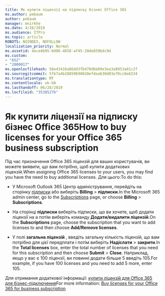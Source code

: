 ```yaml
---
title: Як купити ліцензії на підписку бізнес Office 365
ms.author: pebaum
author: pebaum
manager: mnirkhe
ms.date: 4/26/2018
ms.audience: ITPro
ms.topic: article
ROBOTS: NOINDEX, NOFOLLOW
localization_priority: Normal
ms.assetid: 4ece4b95-0d06-4658-af45-28de859bdc9d
ms.custom:
- "652"
- "2000017"
ms.openlocfilehash: 58e43416a86dd3fb478dbb89e3ea3a8953a01c2f
ms.sourcegitcommit: 5fb7a4b28859690020efdea630d03e70cc0e6334
ms.translationtype: MT
ms.contentlocale: uk-UA
ms.lasthandoff: 06/28/2019
ms.locfileid: "35385276"
---
```

# <a name="how-to-buy-licenses-for-your-office-365-business-subscription"></a><span data-ttu-id="8653a-102">Як купити ліцензії на підписку бізнес Office 365</span><span class="sxs-lookup"><span data-stu-id="8653a-102">How to buy licenses for your Office 365 business subscription</span></span>

<span data-ttu-id="8653a-103">Під час призначення Office 365 ліцензій для ваших користувачів, ви можете виявити, що вам потрібно, щоб купити додаткових ліцензій.</span><span class="sxs-lookup"><span data-stu-id="8653a-103">When assigning Office 365 licenses to your users, you may find you have the need to buy additional licenses.</span></span> <span data-ttu-id="8653a-104">Для цього:</span><span class="sxs-lookup"><span data-stu-id="8653a-104">To do this:</span></span>
  
- <span data-ttu-id="8653a-105">У Microsoft Outlook 365 Центр адміністрування, перейдіть на сторінку [підписки]( https://go.microsoft.com/fwlink/p/?linkid=842054) або виберіть **Billing** \> **підписки**.</span><span class="sxs-lookup"><span data-stu-id="8653a-105">In the Microsoft 365 admin center, go to the [Subscriptions]( https://go.microsoft.com/fwlink/p/?linkid=842054) page, or choose **Billing** \> **Subscriptions**.</span></span>

- <span data-ttu-id="8653a-106">На сторінці **підписки** виберіть підписки, що ви хочете, щоб додати ліцензії на а потім виберіть команду **Додати/видалити ліцензій**.</span><span class="sxs-lookup"><span data-stu-id="8653a-106">On the **Subscriptions** page, choose the subscription that you want to add licenses to and then choose **Add/Remove licenses**.</span></span>

- <span data-ttu-id="8653a-107">У полі **загальна ліцензій** , введіть загальну кількість ліцензій, що вам потрібно для цієї передплати і потім виберіть **Надіслати** \> **закрити**.</span><span class="sxs-lookup"><span data-stu-id="8653a-107">In the **Total licenses** box, enter the total number of licenses that you need for this subscription and then choose **Submit** \> **Close**.</span></span> <span data-ttu-id="8653a-108">Наприклад, якщо у вас є 100 ліцензії, ви повинні додати більше 5 введіть 105.</span><span class="sxs-lookup"><span data-stu-id="8653a-108">For example, if you have 100 licenses and you need to add 5 more, enter 105.</span></span>

<span data-ttu-id="8653a-109">Для отримання додаткової інформації: [купити ліцензій для Office 365 для бізнес-підключення](https://support.office.com/article/36081d8d-b3fa-4948-8c34-e217bba825e1)</span><span class="sxs-lookup"><span data-stu-id="8653a-109">For more information: [Buy licenses for your Office 365 for business subscription](https://support.office.com/article/36081d8d-b3fa-4948-8c34-e217bba825e1)</span></span>
  